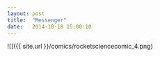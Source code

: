 ```yaml
---
layout: post
title:  "Messenger"
date:   2014-10-18 15:00:10
---
```


![]({{ site.url }}/comics/rocketsciencecomic_4.png)
